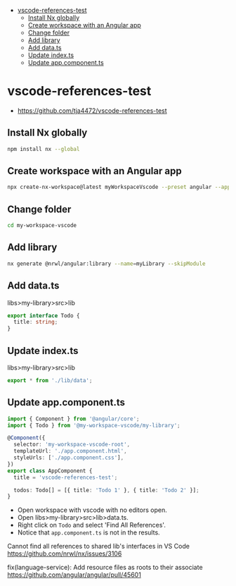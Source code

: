- [vscode-references-test](#vscode-references-test)
  - [Install Nx globally](#install-nx-globally)
  - [Create workspace with an Angular app](#create-workspace-with-an-angular-app)
  - [Change folder](#change-folder)
  - [Add library](#add-library)
  - [Add data.ts](#add-datats)
  - [Update index.ts](#update-indexts)
  - [Update app.component.ts](#update-appcomponentts)

# vscode-references-test

- https://github.com/tja4472/vscode-references-test

## Install Nx globally

```bash
npm install nx --global
```

## Create workspace with an Angular app

```bash
npx create-nx-workspace@latest myWorkspaceVscode --preset angular --appName "vscode-references-test" --style "css" --nx-cloud false
```

## Change folder

```bash
cd my-workspace-vscode
```

## Add library

```bash
nx generate @nrwl/angular:library --name=myLibrary --skipModule
```

## Add data.ts

libs>my-library>src>lib

```ts
export interface Todo {
  title: string;
}
```

## Update index.ts

libs>my-library>src>lib

```ts
export * from './lib/data';
```

## Update app.component.ts

```ts
import { Component } from '@angular/core';
import { Todo } from '@my-workspace-vscode/my-library';

@Component({
  selector: 'my-workspace-vscode-root',
  templateUrl: './app.component.html',
  styleUrls: ['./app.component.css'],
})
export class AppComponent {
  title = 'vscode-references-test';

  todos: Todo[] = [{ title: 'Todo 1' }, { title: 'Todo 2' }];
}
```

- Open workspace with vscode with no editors open.
- Open libs>my-library>src>lib>data.ts.
- Right click on `Todo` and select 'Find All References'.
- Notice that `app.component.ts` is not in the results.

Cannot find all references to shared lib's interfaces in VS Code
https://github.com/nrwl/nx/issues/3106

fix(language-service): Add resource files as roots to their associate
https://github.com/angular/angular/pull/45601
